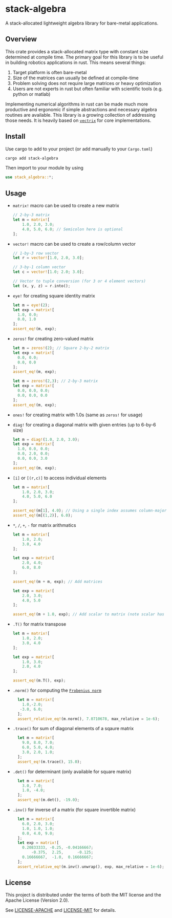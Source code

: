 # stack-algebra
A stack-allocated lightweight algebra library for bare-metal applications.

## Overview
This crate provides a stack-allocated matrix type with constant size determined at 
compile time. The primary goal for this library is to be useful in building robotics
applications in rust. This means several things:
1. Target platform is often bare-metal
2. Size of the matrices can usually be defined at compile-time
3. Problem solving does not require large matrices or heavy optimization
4. Users are not experts in rust but often familiar with scientific tools 
(e.g. python or matlab)

Implementing numerical algorithms in rust can be made much more productive and ergonomic
if simple abstractions and necessary algebra routines are available. This library is
a growing collection of addressing those needs. It is heavily based on 
[`vectrix`][vectrix] for core implementations.

## Install
Use cargo to add to your project (or add manually to your `Cargo.toml`)
```sh
cargo add stack-algebra
```
Then import to your module by using
```rust
use stack_algebra::*;
```

## Usage

- `matrix!` macro can be used to create a new matrix
  ```rust
  // 2-by-3 matrix 
  let m = matrix![
      1.0, 2.0, 3.0;
      4.0, 5.0, 6.0; // Semicolon here is optional
  ]; 
  ```

- `vector!` macro can be used to create a row/column vector
  ```rust
  // 1-by-3 row vector
  let r = vector![1.0, 2.0, 3.0]; 

  // 3-by-1 column vector
  let c = vector![1.0; 2.0; 3.0]; 

  // Vector to tuple conversion (for 3 or 4 element vectors)
  let (x, y, z) = r.into();
  ```

- `eye!` for creating square identity matrix
  ```rust
  let m = eye!(2); 
  let exp = matrix![
    1.0, 0.0;
	0.0, 1.0
  ];
  assert_eq!(m, exp);
  ```

- `zeros!` for creating zero-valued matrix
  ```rust
  let m = zeros!(2); // Square 2-by-2 matrix
  let exp = matrix![
    0.0, 0.0;
	0.0, 0.0
  ];
  assert_eq!(m, exp);

  let m = zeros!(2,3); // 2-by-3 matrix
  let exp = matrix![
    0.0, 0.0, 0.0;
	0.0, 0.0, 0.0
  ];
  assert_eq!(m, exp);
  ```

- `ones!` for creating matrix with 1.0s (same as `zeros!` for usage)

- `diag!` for creating a diagonal matrix with given entries (up to 6-by-6 size)
  ```rust
  let m = diag!(1.0, 2.0, 3.0);
  let exp = matrix![
    1.0, 0.0, 0.0;
	0.0, 2.0, 0.0;
	0.0, 0.0, 3.0
  ];
  assert_eq!(m, exp);
  ```

- `[i]` or `[(r,c)]` to access individual elements
  ```rust
  let m = matrix![
      1.0, 2.0, 3.0;
      4.0, 5.0, 6.0
  ]; 

  assert_eq!(m[1], 4.0); // Using a single index assumes column-major order
  assert_eq!(m[(1,2)], 6.0);
  ```

- `*`, `/`, `+`, `-` for matrix arithmatics
  ```rust
  let m = matrix![
      1.0, 2.0;
	  3.0, 4.0
  ];

  let exp = matrix![
      2.0, 4.0;
	  6.0, 8.0
  ];

  assert_eq!(m + m, exp); // Add matrices
  
  let exp = matrix![
      2.0, 3.0;
	  4.0, 5.0
  ];

  assert_eq!(m + 1.0, exp); // Add scalar to matrix (note scalar has to be behind the operator)
  ```

- `.T()` for matrix transpose
  ```rust
  let m = matrix![
      1.0, 2.0;
	  3.0, 4.0
  ];

  let exp = matrix![
      1.0, 3.0;
	  2.0, 4.0
  ];

  assert_eq!(m.T(), exp); 

- `.norm()` for computing the [`Frobenius norm`][frobenius]
  ```rust
	let m = matrix![
	  1.0,-2.0;
	 -3.0, 6.0;
	];
	assert_relative_eq!(m.norm(), 7.0710678, max_relative = 1e-6);
  ```

- `.trace()` for sum of diagonal elements of a sqaure matrix
  ```rust
	let m = matrix![
	  9.0, 8.0, 7.0;
	  6.0, 5.0, 4.0;
	  3.0, 2.0, 1.0;
	];
	assert_eq!(m.trace(), 15.0);
  ```

- `.det()` for determinant (only available for square matrix)
  ```rust
    let m = matrix![
	  3.0, 7.0;
	  1.0, -4.0;
	];
    assert_eq!(m.det(), -19.0); 
  ```

- `.inv()` for inverse of a matrix (for square invertible matrix)
  ```rust
	let m = matrix![
	  6.0, 2.0, 3.0;
	  1.0, 1.0, 1.0;
	  0.0, 4.0, 9.0;
	];
	let exp = matrix![
	  0.20833333, -0.25, -0.04166667;
	      -0.375,  2.25,      -0.125;
	  0.16666667,  -1.0,  0.16666667;
	];
	assert_relative_eq!(m.inv().unwrap(), exp, max_relative = 1e-6);
  ```

## License

This project is distributed under the terms of both the MIT license and the Apache License (Version 2.0).

See [LICENSE-APACHE](LICENSE-APACHE) and [LICENSE-MIT](LICENSE-MIT) for details.

[vectrix]: https://docs.rs/vectrix/latest/vectrix/
[frobenius]: https://en.wikipedia.org/wiki/Matrix_norm#Frobenius_norm